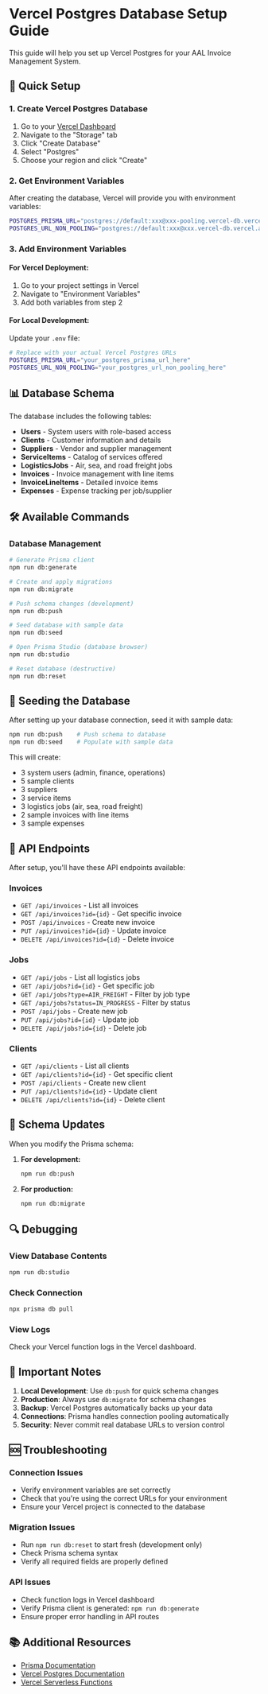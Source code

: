 # Vercel Postgres Database Setup Guide

This guide will help you set up Vercel Postgres for your AAL Invoice Management System.

## 🚀 Quick Setup

### 1. Create Vercel Postgres Database

1. Go to your [Vercel Dashboard](https://vercel.com/dashboard)
2. Navigate to the "Storage" tab
3. Click "Create Database"
4. Select "Postgres"
5. Choose your region and click "Create"

### 2. Get Environment Variables

After creating the database, Vercel will provide you with environment variables:

```bash
POSTGRES_PRISMA_URL="postgres://default:xxx@xxx-pooling.vercel-db.vercel.app/verceldb?sslmode=require&pgbouncer=true&connect_timeout=15"
POSTGRES_URL_NON_POOLING="postgres://default:xxx@xxx.vercel-db.vercel.app/verceldb?sslmode=require"
```

### 3. Add Environment Variables

#### For Vercel Deployment:
1. Go to your project settings in Vercel
2. Navigate to "Environment Variables"
3. Add both variables from step 2

#### For Local Development:
Update your `.env` file:

```bash
# Replace with your actual Vercel Postgres URLs
POSTGRES_PRISMA_URL="your_postgres_prisma_url_here"
POSTGRES_URL_NON_POOLING="your_postgres_url_non_pooling_here"
```

## 📊 Database Schema

The database includes the following tables:

- **Users** - System users with role-based access
- **Clients** - Customer information and details
- **Suppliers** - Vendor and supplier management
- **ServiceItems** - Catalog of services offered
- **LogisticsJobs** - Air, sea, and road freight jobs
- **Invoices** - Invoice management with line items
- **InvoiceLineItems** - Detailed invoice items
- **Expenses** - Expense tracking per job/supplier

## 🛠️ Available Commands

### Database Management
```bash
# Generate Prisma client
npm run db:generate

# Create and apply migrations
npm run db:migrate

# Push schema changes (development)
npm run db:push

# Seed database with sample data
npm run db:seed

# Open Prisma Studio (database browser)
npm run db:studio

# Reset database (destructive)
npm run db:reset
```

## 🌱 Seeding the Database

After setting up your database connection, seed it with sample data:

```bash
npm run db:push    # Push schema to database
npm run db:seed    # Populate with sample data
```

This will create:
- 3 system users (admin, finance, operations)
- 5 sample clients
- 3 suppliers
- 3 service items
- 3 logistics jobs (air, sea, road freight)
- 2 sample invoices with line items
- 3 sample expenses

## 🔧 API Endpoints

After setup, you'll have these API endpoints available:

### Invoices
- `GET /api/invoices` - List all invoices
- `GET /api/invoices?id={id}` - Get specific invoice
- `POST /api/invoices` - Create new invoice
- `PUT /api/invoices?id={id}` - Update invoice
- `DELETE /api/invoices?id={id}` - Delete invoice

### Jobs
- `GET /api/jobs` - List all logistics jobs
- `GET /api/jobs?id={id}` - Get specific job
- `GET /api/jobs?type=AIR_FREIGHT` - Filter by job type
- `GET /api/jobs?status=IN_PROGRESS` - Filter by status
- `POST /api/jobs` - Create new job
- `PUT /api/jobs?id={id}` - Update job
- `DELETE /api/jobs?id={id}` - Delete job

### Clients
- `GET /api/clients` - List all clients
- `GET /api/clients?id={id}` - Get specific client
- `POST /api/clients` - Create new client
- `PUT /api/clients?id={id}` - Update client
- `DELETE /api/clients?id={id}` - Delete client

## 📝 Schema Updates

When you modify the Prisma schema:

1. **For development:**
   ```bash
   npm run db:push
   ```

2. **For production:**
   ```bash
   npm run db:migrate
   ```

## 🔍 Debugging

### View Database Contents
```bash
npm run db:studio
```

### Check Connection
```bash
npx prisma db pull
```

### View Logs
Check your Vercel function logs in the Vercel dashboard.

## 🚨 Important Notes

1. **Local Development**: Use `db:push` for quick schema changes
2. **Production**: Always use `db:migrate` for schema changes
3. **Backup**: Vercel Postgres automatically backs up your data
4. **Connections**: Prisma handles connection pooling automatically
5. **Security**: Never commit real database URLs to version control

## 🆘 Troubleshooting

### Connection Issues
- Verify environment variables are set correctly
- Check that you're using the correct URLs for your environment
- Ensure your Vercel project is connected to the database

### Migration Issues
- Run `npm run db:reset` to start fresh (development only)
- Check Prisma schema syntax
- Verify all required fields are properly defined

### API Issues
- Check function logs in Vercel dashboard
- Verify Prisma client is generated: `npm run db:generate`
- Ensure proper error handling in API routes

## 📚 Additional Resources

- [Prisma Documentation](https://www.prisma.io/docs/)
- [Vercel Postgres Documentation](https://vercel.com/docs/storage/vercel-postgres)
- [Vercel Serverless Functions](https://vercel.com/docs/functions/serverless-functions)